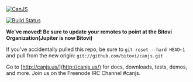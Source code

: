 [![CanJS](http://canjs.us/images/canjs_logo_yellow_small.png)](http://canjs.us/)

[![Build Status](https://secure.travis-ci.org/jupiterjs/canjs.png)](http://travis-ci.org/jupiterjs/canjs)

**We've moved! Be sure to update your remotes to point at the Bitovi Organization(Jupiter is now Bitovi)**

If you've accidentally pulled this repo, be sure to `git reset --hard HEAD~1` and pull from the new origin: `git://github.com/bitovi/canjs.git`

Go to [http://canjs.us/](http://canjs.us/) for docs, downloads, tests, demos, and more.  Join us on the Freenode IRC Channel #canjs.
